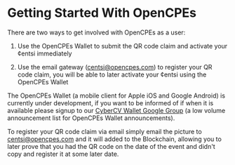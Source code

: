 # Getting Started With OpenCPEs

There are two ways to get involved with OpenCPEs as a user:

1. Use the OpenCPEs Wallet to submit the QR code claim and activate your ¢entsi immediately

2. Use the email gateway ([centsi@opencpes.com](mailto:centsi@opencpes.com)) to register your QR code claim, you will be able to later activate your ¢entsi using the OpenCPEs Wallet

The OpenCPEs Wallet (a mobile client for Apple iOS and Google Android) is currently under development, if you want to be informed of if when it is available please signup to our [CyberCV Wallet Google Group](https://groups.google.com/a/announcements.opencpes.com/d/forum/cybercv-wallet) (a low volume announcement list for OpenCPEs Wallet announcements).

To register your QR code claim via email simply email the picture to [centsi@opencpes.com](mailto:centsi@opencpes.com) and it will added to the Blockchain, allowing you to later prove that you had the QR code on the date of the event and didn't copy and register it at some later date.
